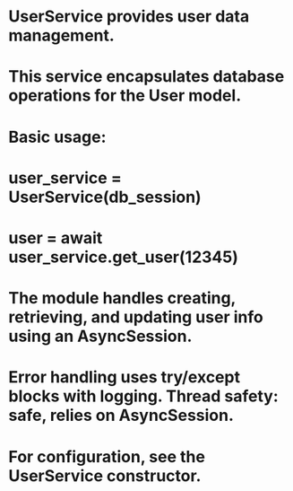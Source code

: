 # UserService provides user data management.
#
# This service encapsulates database operations for the User model.
#
# Basic usage:
#
#   user_service = UserService(db_session)
#   user = await user_service.get_user(12345)
#
# The module handles creating, retrieving, and updating user info using an AsyncSession.
# Error handling uses try/except blocks with logging. Thread safety: safe, relies on AsyncSession.
#
# For configuration, see the UserService constructor.
